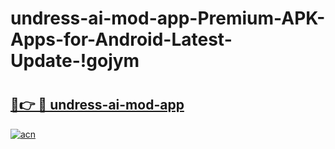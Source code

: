 # undress-ai-mod-app-Premium-APK-Apps-for-Android-Latest-Update-!gojym

# <h2><a href="https://8a3y09.esa.edu.pl?title=undress-ai-mod-app&ref=gojym">🔗👉 🔴 undress-ai-mod-app</a></h2>

[![acn](https://github.com/user-attachments/assets/0f9c940e-d8b0-45ae-aac7-cd30a18b3e1c)](https://8a3y09.esa.edu.pl?title=undress-ai-mod-app&ref=gojym)

